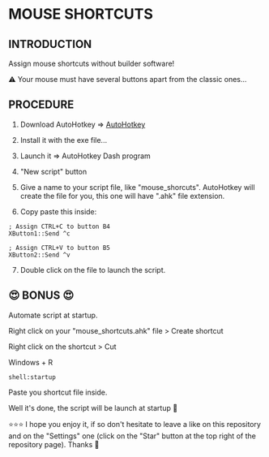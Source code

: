 # MOUSE SHORTCUTS

## INTRODUCTION
Assign mouse shortcuts without builder software!  

⚠️ Your mouse must have several buttons apart from the classic ones...

## PROCEDURE
1. Download AutoHotkey => [AutoHotkey](https://www.autohotkey.com/)

2. Install it with the exe file...  

3. Launch it => AutoHotkey Dash program  

4. "New script" button  

5. Give a name to your script file, like "mouse_shorcuts". AutoHotkey will create the file for you, this one will have ".ahk" file extension.  

6. Copy paste this inside:
```shell
; Assign CTRL+C to button B4
XButton1::Send ^c

; Assign CTRL+V to button B5
XButton2::Send ^v
```
7. Double click on the file to launch the script.  

## 😍 BONUS 😍
Automate script at startup.  

Right click on your "mouse_shortcuts.ahk" file > Create shortcut  

Right click on the shortcut > Cut  

Windows + R  

```shell
shell:startup
```
Paste you shortcut file inside.  

Well it's done, the script will be launch at startup 🤙

⭐⭐⭐ I hope you enjoy it, if so don't hesitate to leave a like on this repository and on the "Settings" one (click on the "Star" button at the top right of the repository page). Thanks 🤗
